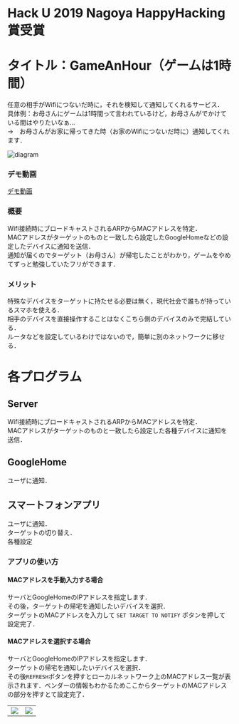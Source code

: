 # Hack U 2019 Nagoya HappyHacking賞受賞  

# タイトル：GameAnHour（ゲームは1時間）  
任意の相手がWifiにつないだ時に，それを検知して通知してくれるサービス．  
具体例：お母さんにゲームは1時間って言われているけど，お母さんがでかけている間はやりたいなぁ...  
 →　お母さんがお家に帰ってきた時（お家のWifiにつないだ時に）通知してくれます．

![diagram](https://user-images.githubusercontent.com/29916489/62693490-95ad1400-ba0d-11e9-98e8-378923c4a63d.png)

### デモ動画  
[デモ動画](https://youtu.be/exCaS31xPbU)  

### 概要
Wifi接続時にブロードキャストされるARPからMACアドレスを特定．  
MACアドレスがターゲットのものと一致したら設定したGoogleHomeなどの設定したデバイスに通知を送信．  
通知が届くのでターゲット（お母さん）が帰宅したことがわかり，ゲームをやめてずっと勉強していたフリができます．

### メリット  
特殊なデバイスをターゲットに持たせる必要は無く，現代社会で誰もが持っているスマホを使える．  
相手のデバイスを直接操作することはなくこちら側のデバイスのみで完結している．  
ルータなどを設定しているわけではないので，簡単に別のネットワークに移せる．  

# 各プログラム

## Server  
Wifi接続時にブロードキャストされるARPからMACアドレスを特定．  
MACアドレスがターゲットのものと一致したら設定した各種デバイスに通知を送信．  

## GoogleHome
ユーザに通知．   

## スマートフォンアプリ  
ユーザに通知．  
ターゲットの切り替え．  
各種設定  

### アプリの使い方
#### MACアドレスを手動入力する場合
サーバとGoogleHomeのIPアドレスを指定します．  
その後，ターゲットの帰宅を通知したいデバイスを選択．  
ターゲットのMACアドレスを入力して `SET TARGET TO NOTIFY` ボタンを押して設定完了．  
#### MACアドレスを選択する場合
サーバとGoogleHomeのIPアドレスを指定します．  
ターゲットの帰宅を通知したいデバイスを選択．  
その後`REFRESH`ボタンを押すとローカルネットワーク上のMACアドレス一覧が表示されます．ベンダーの情報もわかるためここからターゲットのMACアドレスの部分を押すとて設定完了．  
<table>
<tr>
<td><img src="https://user-images.githubusercontent.com/29916489/63913619-b7794400-ca6b-11e9-9a7e-f04b858333b9.png"></td>
<td><img src="https://user-images.githubusercontent.com/29916489/63913617-b7794400-ca6b-11e9-90ea-b276d2c6439d.png"></td>
</tr>
</table>
